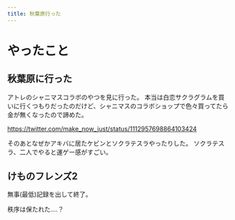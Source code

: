 ```yaml
---
title: 秋葉原行った
---
```


# やったこと

## 秋葉原に行った

アトレのシャニマスコラボのやつを見に行った。
本当は白恋サクラグラムを買いに行くつもりだったのだけど、シャニマスのコラボショップで色々買ってたら金が無くなったので諦めた。

https://twitter.com/make_now_just/status/1112957698864103424

そのあとなぜかアキバに居たケビンとソクラテスラやったりした。
ソクラテスラ、二人でやると運ゲー感がすごい。

## けものフレンズ2

無事(最低)記録を出して終了。

秩序は保たれた‥‥？
